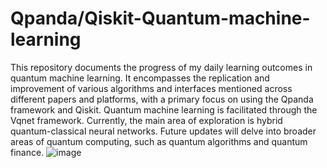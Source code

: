# Qpanda/Qiskit-Quantum-machine-learning
This repository documents the progress of my daily learning outcomes in quantum machine learning. It encompasses the replication and improvement of various algorithms and interfaces mentioned across different papers and platforms, with a primary focus on using the Qpanda framework and Qiskit. Quantum machine learning is facilitated through the Vqnet framework. Currently, the main area of exploration is hybrid quantum-classical neural networks. Future updates will delve into broader areas of quantum computing, such as quantum algorithms and quantum finance.
![image](https://github.com/ArkZeroOne01/Qpanda-Quantum-machine-learning/assets/114424892/9a4b08fa-4511-4c81-8dec-42cb5b271d28)
